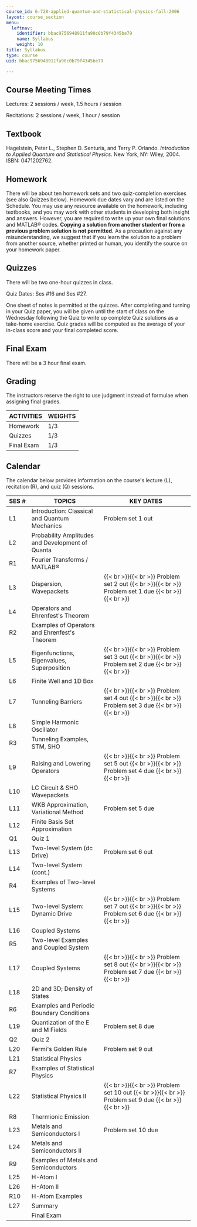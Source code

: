 ```yaml
---
course_id: 6-728-applied-quantum-and-statistical-physics-fall-2006
layout: course_section
menu:
  leftnav:
    identifier: bbac9756948911fa90c0b79f4345be79
    name: Syllabus
    weight: 10
title: Syllabus
type: course
uid: bbac9756948911fa90c0b79f4345be79

---
```


Course Meeting Times
--------------------

Lectures: 2 sessions / week, 1.5 hours / session

Recitations: 2 sessions / week, 1 hour / session

Textbook
--------

Hagelstein, Peter L., Stephen D. Senturia, and Terry P. Orlando. _Introduction to Applied Quantum and Statistical Physics_. New York, NY: Wiley, 2004. ISBN: 0471202762.

Homework
--------

There will be about ten homework sets and two quiz-completion exercises (see also Quizzes below). Homework due dates vary and are listed on the Schedule. You may use any resource available on the homework, including textbooks, and you may work with other students in developing both insight and answers. However, you are required to write up your own final solutions and MATLAB® codes. **Copying a solution from another student or from a previous problem solution is not permitted.** As a precaution against any misunderstanding, we suggest that if you learn the solution to a problem from another source, whether printed or human, you identify the source on your homework paper.

Quizzes
-------

There will be two one-hour quizzes in class.

Quiz Dates: Ses #16 and Ses #27.

One sheet of notes is permitted at the quizzes. After completing and turning in your Quiz paper, you will be given until the start of class on the Wednesday following the Quiz to write up complete Quiz solutions as a take-home exercise. Quiz grades will be computed as the average of your in-class score and your final completed score.

Final Exam
----------

There will be a 3 hour final exam.

Grading
-------

The instructors reserve the right to use judgment instead of formulae when assigning final grades.

| ACTIVITIES | WEIGHTS |
| --- | --- |
| Homework | 1/3 |
| Quizzes | 1/3 |
| Final Exam | 1/3 

Calendar
--------

The calendar below provides information on the course's lecture (L), recitation (R), and quiz (Q) sessions.

| SES # | TOPICS | KEY DATES |
| --- | --- | --- |
| L1 | Introduction: Classical and Quantum Mechanics | Problem set 1 out |
| L2 | Probability Amplitudes and Development of Quanta | &nbsp; |
| R1 | Fourier Transforms / MATLAB® | &nbsp; |
| L3 | Dispersion, Wavepackets |  {{< br >}}{{< br >}} Problem set 2 out {{< br >}}{{< br >}} Problem set 1 due {{< br >}}{{< br >}}  |
| L4 | Operators and Ehrenfest's Theorem | &nbsp; |
| R2 | Examples of Operators and Ehrenfest's Theorem | &nbsp; |
| L5 | Eigenfunctions, Eigenvalues, Superposition |  {{< br >}}{{< br >}} Problem set 3 out {{< br >}}{{< br >}} Problem set 2 due {{< br >}}{{< br >}}  |
| L6 | Finite Well and 1D Box | &nbsp; |
| L7 | Tunneling Barriers |  {{< br >}}{{< br >}} Problem set 4 out {{< br >}}{{< br >}} Problem set 3 due {{< br >}}{{< br >}}  |
| L8 | Simple Harmonic Oscillator | &nbsp; |
| R3 | Tunneling Examples, STM, SHO | &nbsp; |
| L9 | Raising and Lowering Operators |  {{< br >}}{{< br >}} Problem set 5 out {{< br >}}{{< br >}} Problem set 4 due {{< br >}}{{< br >}}  |
| L10 | LC Circuit & SHO Wavepackets | &nbsp; |
| L11 | WKB Approximation, Variational Method | Problem set 5 due |
| L12 | Finite Basis Set Approximation | &nbsp; |
| Q1 | Quiz 1 | &nbsp; |
| L13 | Two-level System (dc Drive) | Problem set 6 out |
| L14 | Two-level System (cont.) | &nbsp; |
| R4 | Examples of Two-level Systems | &nbsp; |
| L15 | Two-level System: Dynamic Drive |  {{< br >}}{{< br >}} Problem set 7 out {{< br >}}{{< br >}} Problem set 6 due {{< br >}}{{< br >}}  |
| L16 | Coupled Systems | &nbsp; |
| R5 | Two-level Examples and Coupled System | &nbsp; |
| L17 | Coupled Systems |  {{< br >}}{{< br >}} Problem set 8 out {{< br >}}{{< br >}} Problem set 7 due {{< br >}}{{< br >}}  |
| L18 | 2D and 3D; Density of States | &nbsp; |
| R6 | Examples and Periodic Boundary Conditions | &nbsp; |
| L19 | Quantization of the E and M Fields | Problem set 8 due |
| Q2 | Quiz 2 | &nbsp; |
| L20 | Fermi's Golden Rule | Problem set 9 out |
| L21 | Statistical Physics | &nbsp; |
| R7 | Examples of Statistical Physics | &nbsp; |
| L22 | Statistical Physics II |  {{< br >}}{{< br >}} Problem set 10 out {{< br >}}{{< br >}} Problem set 9 due {{< br >}}{{< br >}}  |
| R8 | Thermionic Emission | &nbsp; |
| L23 | Metals and Semiconductors I | Problem set 10 due |
| L24 | Metals and Semiconductors II | &nbsp; |
| R9 | Examples of Metals and Semiconductors | &nbsp; |
| L25 | H-Atom I | &nbsp; |
| L26 | H-Atom II | &nbsp; |
| R10 | H-Atom Examples | &nbsp; |
| L27 | Summary | &nbsp; |
| &nbsp; | Final Exam |